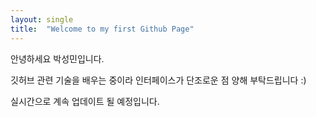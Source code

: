 ```yaml
---
layout: single
title:  "Welcome to my first Github Page"
---
```


안녕하세요 박성민입니다. 

깃허브 관련 기술을 배우는 중이라 인터페이스가 단조로운 점 양해 부탁드립니다 :)

실시간으로 계속 업데이트 될 예정입니다.

